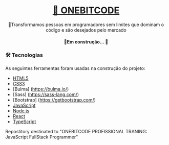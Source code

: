 
<h1 align="center">
    <a href="https://programador.onebitcode.com/?ref=C54036552P&gclid=CjwKCAjwopWSBhB6EiwAjxmqDdi7niY_zz7RqmqYtO4LXsu58LJaQLdl-aJVGwVXV2gOOt5LN8ObARoCo1gQAvD_BwE">🔗 ONEBITCODE</a>
</h1>
<p align="center">🚀Transformamos pessoas em programadores sem limites que dominam o código e são desejados pelo mercado</p>
<h4 align="center"> 
	🚧Em construção...  🚧
</h4>

### 🛠 Tecnologias

As seguintes ferramentas foram usadas na construção do projeto:
- [HTML5](https://www.w3c.br/)
- [CSS3](w3c.br)
- [Bulma] (https://bulma.io/)
- [Sass] (https://sass-lang.com/)
- [Bootstrap] (https://getbootstrap.com/)
- [JavaScript](https://www.javascript.com/)
- [Node.js](https://nodejs.org/en/)
- [React](https://pt-br.reactjs.org/)
- [TypeScript](https://www.typescriptlang.org/)


<p>Repostitory destinated to "ONEBITCODE PROFISSIONAL TRANING: JavaScript FullStack Programmer"</p>
